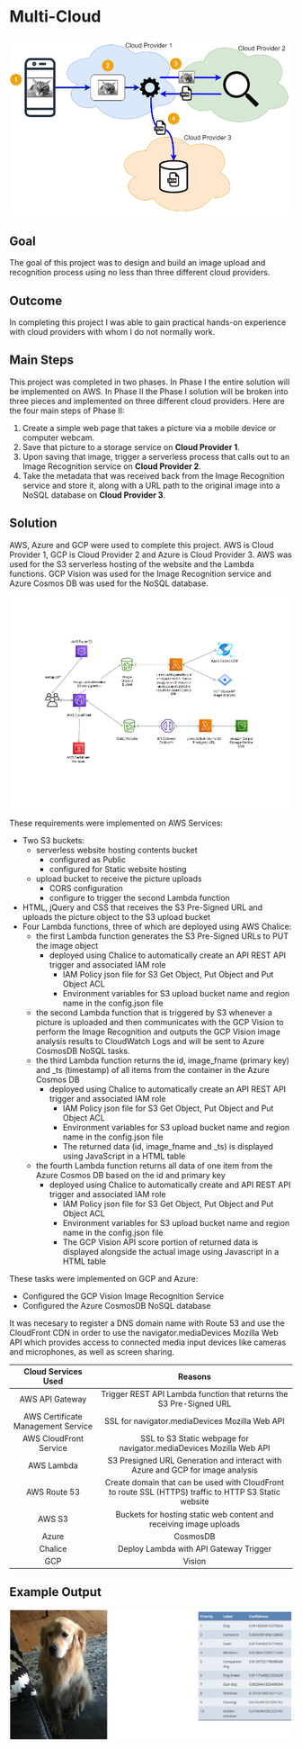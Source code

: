 # Multi-Cloud
![Alt text](images/MultiCloud.png?raw=true "Multi-Cloud Architecture")

Goal
----
The goal of this project was to design and build an image upload and recognition process using no less than three different cloud providers.

Outcome
-------
In completing this project I was able to gain practical hands-on experience with cloud providers with whom I do not normally work.

Main Steps
----------
This project was completed in two phases.  In Phase I the entire solution will be implemented on AWS.  In Phase II the Phase I solution will be broken into three pieces and implemented on three different cloud providers.  Here are the four main steps of Phase II:

1. Create a simple web page that takes a picture via a mobile device or computer webcam.
2. Save that picture to a storage service on **Cloud Provider 1**.
3. Upon saving that image, trigger a serverless process that calls out to an Image Recognition service on 
**Cloud Provider 2**.
4. Take the metadata that was received back from the Image Recognition service and store it, along with a URL path to the original image into a NoSQL database on **Cloud Provider 3**.

Solution
--------
AWS, Azure and GCP were used to complete this project.
AWS is Cloud Provider 1, GCP is Cloud Provider 2 and  Azure is Cloud Provider 3.  AWS was used for the S3 serverless hosting of the website and the Lambda functions.  GCP Vision was used for the Image Recognition service and Azure Cosmos DB was used for the NoSQL database.

![Alt text](images/multi-cloud.png?raw=true "Brian's Multi-Cloud Architecture")

These requirements were implemented on AWS Services:
* Two S3 buckets:
  * serverless website hosting contents bucket
    * configured as Public
    * configured for Static website hosting
  * upload bucket to receive the picture uploads
    * CORS configuration
    * configure to trigger the second Lambda function
* HTML, jQuery and CSS that receives the S3 Pre-Signed URL and uploads the picture object to the S3 upload bucket
* Four Lambda functions, three of which are deployed using AWS Chalice:
  * the first Lambda function generates the S3 Pre-Signed URLs to PUT the image object
    * deployed using Chalice to automatically create an API REST API trigger and associated IAM role
      * IAM Policy json file for S3 Get Object, Put Object and Put Object ACL
      * Environment variables for S3 upload bucket name and region name in the config.json file
  * the second Lambda function that is triggered by S3 whenever a picture is uploaded and then communicates with the GCP Vision to perform the Image Recognition and outputs the GCP Vision image analysis results to 
  CloudWatch Logs and will be sent to Azure CosmosDB NoSQL tasks.
  * the third Lambda function returns the id, image_fname (primary key) and _ts (timestamp) of all items from the container in the Azure Cosmos DB
    * deployed using Chalice to automatically create an API REST API trigger and associated IAM role
      * IAM Policy json file for S3 Get Object, Put Object and Put Object ACL
      * Environment variables for S3 upload bucket name and region name in the config.json file
      * The returned data (id, image_fname and _ts) is displayed using JavaScript in a HTML table
  * the fourth Lambda function returns all data of one item from the Azure Cosmos DB based on the id and primary key
    * deployed using Chalice to automatically create and API REST API trigger and associated IAM role
      * IAM Policy json file for S3 Get Object, Put Object and Put Object ACL
      * Environment variables for S3 upload bucket name and region name in the config.json file
      * The GCP Vision API score portion of returned data is displayed alongside the actual image using Javascript in a HTML table
  
These tasks were implemented on GCP and Azure:
* Configured the GCP Vision Image Recognition Service
* Configured the Azure CosmosDB NoSQL database

It was necesary to register a DNS domain name with Route 53 and use the CloudFront CDN in order to use the navigator.mediaDevices Mozilla Web API which provides access to connected media input devices like cameras and microphones, as well as screen sharing.

| Cloud Services Used | Reasons |
| :-----------------: | :-----: |
| AWS API Gateway | Trigger REST API Lambda function that returns the S3 Pre-Signed URL |
| AWS Certificate Management Service | SSL for navigator.mediaDevices Mozilla Web API |
| AWS CloudFront Service | SSL to S3 Static webpage for navigator.mediaDevices Mozilla Web API | 
| AWS Lambda | S3 Presigned URL Generation and interact with Azure and GCP for image analysis |
| AWS Route 53 | Create domain that can be used with CloudFront to route SSL (HTTPS) traffic to HTTP S3 Static website |
| AWS S3 | Buckets for hosting static web content and receiving image uploads |
| Azure | CosmosDB |
| Chalice | Deploy Lambda with API Gateway Trigger |
| GCP | Vision |

Example Output
--------------
![Alt text](images/example-output.png?raw=true "Example Output of Multi-Cloud Image Analysis Project")



